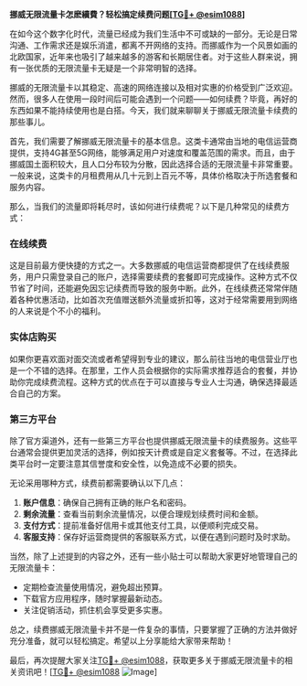**挪威无限流量卡怎麽續費？轻松搞定续费问题[[TG💪+ @esim1088](https://t.me/s/esim1088)]**

在如今这个数字化时代，流量已经成为我们生活中不可或缺的一部分。无论是日常沟通、工作需求还是娱乐消遣，都离不开网络的支持。而挪威作为一个风景如画的北欧国家，近年来也吸引了越来越多的游客和长期居住者。对于这些人群来说，拥有一张优质的无限流量卡无疑是一个非常明智的选择。

挪威的无限流量卡以其稳定、高速的网络连接以及相对实惠的价格受到广泛欢迎。然而，很多人在使用一段时间后可能会遇到一个问题——如何续费？毕竟，再好的东西如果不能持续使用也是白搭。今天，我们就来聊聊关于挪威无限流量卡续费的那些事儿。

首先，我们需要了解挪威无限流量卡的基本信息。这类卡通常由当地的电信运营商提供，支持4G甚至5G网络，能够满足用户对速度和覆盖范围的需求。而且，由于挪威国土面积较大，且人口分布较为分散，因此选择合适的无限流量卡非常重要。一般来说，这类卡的月租费用从几十元到上百元不等，具体价格取决于所选套餐和服务内容。

那么，当我们的流量即将耗尽时，该如何进行续费呢？以下是几种常见的续费方式：

### 在线续费

这是目前最方便快捷的方式之一。大多数挪威的电信运营商都提供了在线续费服务，用户只需登录自己的账户，选择需要续费的套餐即可完成操作。这种方式不仅节省了时间，还能避免因忘记续费而导致的服务中断。此外，在线续费还常常伴随着各种优惠活动，比如首次充值赠送额外流量或折扣等，这对于经常需要用到网络的人来说是个不小的福利。

### 实体店购买

如果你更喜欢面对面交流或者希望得到专业的建议，那么前往当地的电信营业厅也是一个不错的选择。在那里，工作人员会根据你的实际需求推荐适合的套餐，并协助你完成续费流程。这种方式的优点在于可以直接与专业人士沟通，确保选择最适合自己的方案。

### 第三方平台

除了官方渠道外，还有一些第三方平台也提供挪威无限流量卡的续费服务。这些平台通常会提供更加灵活的选择，例如按天计费或是自定义套餐等。不过，在选择此类平台时一定要注意其信誉度和安全性，以免造成不必要的损失。

无论采用哪种方式，续费前都需要确认以下几点：

1. **账户信息**：确保自己拥有正确的账户名和密码。
2. **剩余流量**：查看当前剩余流量情况，以便合理规划续费时间和金额。
3. **支付方式**：提前准备好信用卡或其他支付工具，以便顺利完成交易。
4. **客服支持**：保存好运营商提供的客服联系方式，以便在遇到问题时及时求助。

当然，除了上述提到的内容之外，还有一些小贴士可以帮助大家更好地管理自己的无限流量卡：

- 定期检查流量使用情况，避免超出预算。
- 下载官方应用程序，随时掌握最新动态。
- 关注促销活动，抓住机会享受更多实惠。

总之，续费挪威无限流量卡并不是一件复杂的事情，只要掌握了正确的方法并做好充分准备，就可以轻松搞定。希望以上分享能给大家带来帮助！

最后，再次提醒大家关注[TG💪+ @esim1088](https://t.me/s/esim1088)，获取更多关于挪威无限流量卡的相关资讯吧！[[TG💪+ @esim1088](https://t.me/s/esim1088) ![Image](https://i.postimg.cc/4NQfJmqS/Snipaste-2025-05-13-00-14-12.png)]
